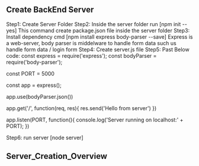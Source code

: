## Create BackEnd Server

Step1: Create Server Folder
Step2: Inside the server folder run [npm init --yes] This command create package.json file inside the server folder
Step3: Install dependency cmd [npm install express body-parser --save] 
Express is a web-server,
body parser is middelware to handle form data such us handle form data / login form
Step4: Create server.js file
Step5: Past Below code:
const express = require('express');
const bodyParser = require('body-parser');

const PORT = 5000

const app = express();

app.use(bodyParser.json())

app.get('/',  function(req, res){
    res.send('Hello from server')
})

app.listen(PORT, function(){
    console.log('Server running on localhost:' + PORT);
})

Step6: run server [node server]


## Server_Creation_Overview

